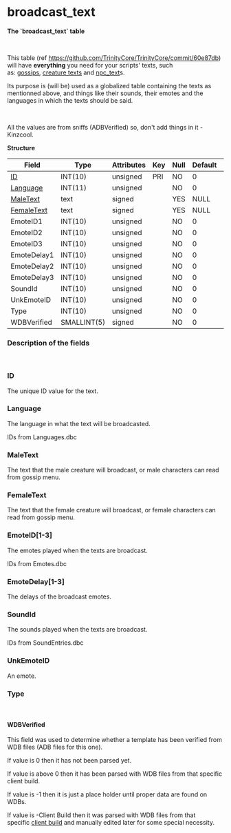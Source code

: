# broadcast\_text

**The \`broadcast\_text\` table**

 

This table (ref <https://github.com/TrinityCore/TrinityCore/commit/60e87db>) will have **everything** you need for your scripts' texts, such as: [gossips](gossip_menu_option), [creature texts](creature_text) and [npc\_text](npc_text)s.

Its purpose is (will be) used as a globalized table containing the texts as mentionned above, and things like their sounds, their emotes and the languages in which the texts should be said.

 

All the values are from sniffs (ADBVerified) so, don't add things in it - Kinzcool.

**Structure**

| Field                                    | Type        | Attributes | Key | Null | Default | Extra | Comment |
|------------------------------------------|-------------|------------|-----|------|---------|-------|---------|
| [ID](#broadcast_text-ID)                 | INT(10)     | unsigned   | PRI | NO   | 0       |       |         |
| [Language](#broadcast_text-Language)     | INT(11)     | unsigned   |     | NO   | 0       |       |         |
| [MaleText](#broadcast_text-MaleText)     | text        | signed     |     | YES  | NULL    |       |         |
| [FemaleText](#broadcast_text-FemaleText) | text        | signed     |     | YES  | NULL    |       |         |
| EmoteID1                                 | INT(10)     | unsigned   |     | NO   | 0       |       |         |
| EmoteID2                                 | INT(10)     | unsigned   |     | NO   | 0       |       |         |
| EmoteID3                                 | INT(10)     | unsigned   |     | NO   | 0       |       |         |
| EmoteDelay1                              | INT(10)     | unsigned   |     | NO   | 0       |       |         |
| EmoteDelay2                              | INT(10)     | unsigned   |     | NO   | 0       |       |         |
| EmoteDelay3                              | INT(10)     | unsigned   |     | NO   | 0       |       |         |
| SoundId                                  | INT(10)     | unsigned   |     | NO   | 0       |       |         |
| UnkEmoteID                               | INT(10)     | unsigned   |     | NO   | 0       |       |         |
| Type                                     | INT(10)     | unsigned   |     | NO   | 0       |       |         |
| WDBVerified                              | SMALLINT(5) | signed     |     | NO   | 0       |       |         |

### Description of the fields

 

### ID

The unique ID value for the text.

### Language

The language in what the text will be broadcasted.

IDs from Languages.dbc

### MaleText

The text that the male creature will broadcast, or male characters can read from gossip menu.

### FemaleText

The text that the female creature will broadcast, or female characters can read from gossip menu.

### EmoteID\[1-3\]

The emotes played when the texts are broadcast.

IDs from Emotes.dbc

### EmoteDelay\[1-3\]

The delays of the broadcast emotes.

### SoundId

The sounds played when the texts are broadcast.

IDs from SoundEntries.dbc

### UnkEmoteID

An emote.

### Type

 

#### WDBVerified

This field was used to determine whether a template has been verified from WDB files (ADB files for this one).

If value is 0 then it has not been parsed yet.

If value is above 0 then it has been parsed with WDB files from that specific client build.

If value is -1 then it is just a place holder until proper data are found on WDBs.

If value is -Client Build then it was parsed with WDB files from that specific [client build](http://archive.trinitycore.info/DB:Auth:realmlist#gamebuild "DB:Auth:realmlist") and manually edited later for some special necessity.

 
